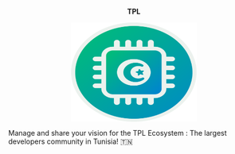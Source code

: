 <p align="center"><b>TPL</b></p>
<img src="TPL LOGO ROUND.png" width="200" height="200" class="center">
<style>
  .center {
  display: block;
  margin-left: auto;
  margin-right: auto;
  width: 50%;
}
  </style>

Manage and share your vision for the TPL Ecosystem : The largest developers community in Tunisia! 🇹🇳
